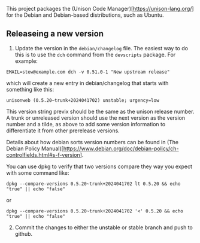 This project packages the (Unison Code Manager)[https://unison-lang.org/] for the Debian and Debian-based distributions, such as Ubuntu.

## Releaseing a new version


1. Update the version in the `debian/changelog` file. The easiest way to do this is to use the `dch` command from the `devscripts` package. For example:

```
EMAIL=stew@example.com dch -v 0.51.0-1 "New upstream release"
```

which will create a new entry in debian/changelog that starts with something like this:

```
unisonweb (0.5.20~trunk+2024041702) unstable; urgency=low
```

This version string previx should be the same as the unison release number. A trunk or unreleased version should use the next version as the version number and a tilde, as above to add some version information to differentiate it from other prerelease versions.

Details about how debian sorts version numbers can be found in (The Debian Policy Manual)[https://www.debian.org/doc/debian-policy/ch-controlfields.html#s-f-version].

You can use dpkg to verify that two versions compare they way you expect with some command like:

```
dpkg --compare-versions 0.5.20~trunk+2024041702 lt 0.5.20 && echo "true" || echo "false"
```

or 

```
dpkg --compare-versions 0.5.20~trunk+2024041702 '<' 0.5.20 && echo "true" || echo "false"
````

2. Commit the changes to either the unstable or stable branch and push to github.